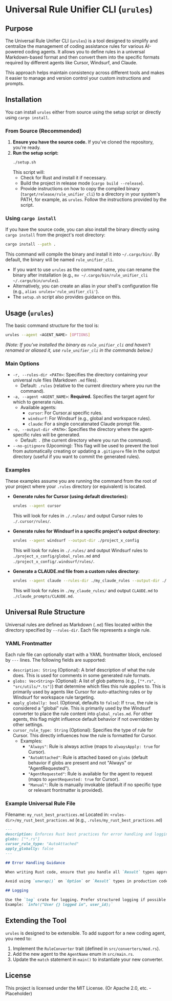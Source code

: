 # Universal Rule Unifier CLI (`urules`)

## Purpose

The Universal Rule Unifier CLI (`urules`) is a tool designed to simplify and centralize the management of coding assistance rules for various AI-powered coding agents. It allows you to define rules in a universal Markdown-based format and then convert them into the specific formats required by different agents like Cursor, Windsurf, and Claude.

This approach helps maintain consistency across different tools and makes it easier to manage and version control your custom instructions and prompts.

## Installation

You can install `urules` either from source using the setup script or directly using `cargo install`.

### From Source (Recommended)

1.  **Ensure you have the source code.** If you've cloned the repository, you're ready.
2.  **Run the setup script:**
    ```bash
    ./setup.sh
    ```
    This script will:
    *   Check for Rust and install it if necessary.
    *   Build the project in release mode (`cargo build --release`).
    *   Provide instructions on how to copy the compiled binary (`target/release/rule_unifier_cli`) to a directory in your system's PATH, for example, as `urules`. Follow the instructions provided by the script.

### Using `cargo install`

If you have the source code, you can also install the binary directly using `cargo install` from the project's root directory:

```bash
cargo install --path .
```

This command will compile the binary and install it into `~/.cargo/bin/`. By default, the binary will be named `rule_unifier_cli`.
*   If you want to use `urules` as the command name, you can rename the binary after installation (e.g., `mv ~/.cargo/bin/rule_unifier_cli ~/.cargo/bin/urules`).
*   Alternatively, you can create an alias in your shell's configuration file (e.g., `alias urules='rule_unifier_cli'`).
*   The `setup.sh` script also provides guidance on this.

## Usage (`urules`)

The basic command structure for the tool is:

```bash
urules --agent <AGENT_NAME> [OPTIONS]
```
*(Note: If you've installed the binary as `rule_unifier_cli` and haven't renamed or aliased it, use `rule_unifier_cli` in the commands below.)*

### Main Options

*   `-r, --rules-dir <PATH>`: Specifies the directory containing your universal rule files (Markdown `.md` files).
    *   Default: `.rules` (relative to the current directory where you run the command).
*   `-a, --agent <AGENT_NAME>`: **Required.** Specifies the target agent for which to generate rules.
    *   Available agents:
        *   `cursor`: For Cursor.ai specific rules.
        *   `windsurf`: For Windsurf (e.g., global and workspace rules).
        *   `claude`: For a single concatenated Claude prompt file.
*   `-o, --output-dir <PATH>`: Specifies the directory where the agent-specific rules will be generated.
    *   Default: `.` (the current directory where you run the command).
*   `--no-gitignore` (Upcoming): This flag will be used to prevent the tool from automatically creating or updating a `.gitignore` file in the output directory (useful if you want to commit the generated rules).

### Examples

These examples assume you are running the command from the root of your project where your `.rules` directory (or equivalent) is located.

*   **Generate rules for Cursor (using default directories):**
    ```bash
    urules --agent cursor
    ```
    This will look for rules in `./.rules/` and output Cursor rules to `./.cursor/rules/`.

*   **Generate rules for Windsurf in a specific project's output directory:**
    ```bash
    urules --agent windsurf --output-dir ./project_x_config
    ```
    This will look for rules in `./.rules/` and output Windsurf rules to `./project_x_config/global_rules.md` and `./project_x_config/.windsurf/rules/`.

*   **Generate a CLAUDE.md file from a custom rules directory:**
    ```bash
    urules --agent claude --rules-dir ./my_claude_rules --output-dir ./claude_prompts
    ```
    This will look for rules in `./my_claude_rules/` and output `CLAUDE.md` to `./claude_prompts/CLAUDE.md`.

## Universal Rule Structure

Universal rules are defined as Markdown (`.md`) files located within the directory specified by `--rules-dir`. Each file represents a single rule.

### YAML Frontmatter

Each rule file can optionally start with a YAML frontmatter block, enclosed by `---` lines. The following fields are supported:

*   `description: String` (Optional): A brief description of what the rule does. This is used for comments in some generated rule formats.
*   `globs: Vec<String>` (Optional): A list of glob patterns (e.g., `["*.rs", "src/utils/*.ts"]`) that determine which files this rule applies to. This is primarily used by agents like Cursor for auto-attaching rules or by Windsurf for workspace rule targeting.
*   `apply_globally: bool` (Optional, defaults to `false`): If `true`, the rule is considered a "global" rule. This is primarily used by the Windsurf converter to place the rule content into `global_rules.md`. For other agents, this flag might influence default behavior if not overridden by other settings.
*   `cursor_rule_type: String` (Optional): Specifies the type of rule for Cursor. This directly influences how the rule is formatted for Cursor.
    *   Examples:
        *   `"Always"`: Rule is always active (maps to `alwaysApply: true` for Cursor).
        *   `"AutoAttached"`: Rule is attached based on `globs` (default behavior if globs are present and not "Always" or "AgentRequested").
        *   `"AgentRequested"`: Rule is available for the agent to request (maps to `agentRequested: true` for Cursor).
        *   `"Manual"`: Rule is manually invokable (default if no specific type or relevant frontmatter is provided).

### Example Universal Rule File

Filename: `my_rust_best_practices.md`
Located in: `<rules-dir>/my_rust_best_practices.md` (e.g., `.rules/my_rust_best_practices.md`)

```markdown
---
description: Enforces Rust best practices for error handling and logging.
globs: ["*.rs"]
cursor_rule_type: "AutoAttached"
apply_globally: false
---

## Error Handling Guidance

When writing Rust code, ensure that you handle all `Result` types appropriately. Use `?` for propagating errors within functions that return `Result`. For errors that should terminate the program or be handled at a higher level, consider using `expect()` with a descriptive message or proper error logging.

Avoid using `unwrap()` on `Option` or `Result` types in production code unless you can absolutely guarantee that the value is present.

## Logging

Use the `log` crate for logging. Prefer structured logging if possible.
Example: `info!("User {} logged in", user_id);`
```

## Extending the Tool

`urules` is designed to be extensible. To add support for a new coding agent, you need to:

1.  Implement the `RuleConverter` trait (defined in `src/converters/mod.rs`).
2.  Add the new agent to the `AgentName` enum in `src/main.rs`.
3.  Update the `match` statement in `main()` to instantiate your new converter.

## License

This project is licensed under the MIT License. (Or Apache 2.0, etc. - Placeholder)
